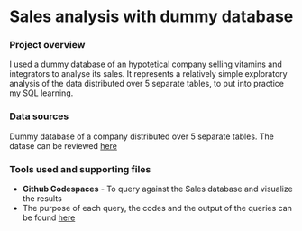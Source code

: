 # Sales analysis with dummy database

### Project overview

I used a dummy database of an hypotetical company selling vitamins and integrators to analyse its sales.
It represents a relatively simple exploratory analysis of the data distributed over 5 separate tables, to put into practice my SQL learning.

### Data sources

Dummy database of a company distributed over 5 separate tables. The datase can be reviewed [here](https://github.com/fabiooperti/Fabio-Operti---Data-analytics-project/blob/main/SQL%20project/Sales%20analysis/Sales%20database.ods)

### Tools used and supporting files

- **Github Codespaces** - To query against the Sales database and visualize the results
- The purpose of each query, the codes and the output of the queries can be found [here](https://github.com/fabiooperti/Fabio-Operti---Data-analytics-project/blob/main/SQL%20project/Sales%20analysis/SQL%20scripts.md)
